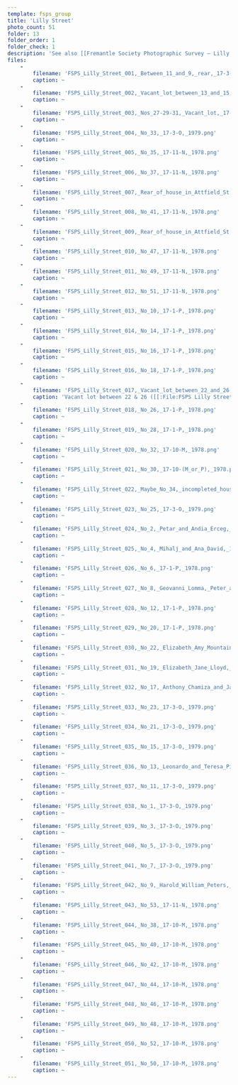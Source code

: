 ```yaml
---
template: fsps_group
title: 'Lilly Street'
photo_count: 51
folder: 13
folder_order: 1
folder_check: 1
description: 'See also [[Fremantle Society Photographic Survey — Lilly Street 2]].'
files:
    -
        filename: 'FSPS_Lilly_Street_001,_Between_11_and_9,_rear,_17-3-O,_1979.png'
        caption: ~
    -
        filename: 'FSPS_Lilly_Street_002,_Vacant_lot_between_13_and_15,_17-3-O,_1979.png'
        caption: ~
    -
        filename: 'FSPS_Lilly_Street_003,_Nos_27-29-31,_Vacant_lot,_17-3-O,_1979.png'
        caption: ~
    -
        filename: 'FSPS_Lilly_Street_004,_No_33,_17-3-O,_1979.png'
        caption: ~
    -
        filename: 'FSPS_Lilly_Street_005,_No_35,_17-11-N,_1978.png'
        caption: ~
    -
        filename: 'FSPS_Lilly_Street_006,_No_37,_17-11-N,_1978.png'
        caption: ~
    -
        filename: 'FSPS_Lilly_Street_007,_Rear_of_house_in_Attfield_St,_17-11-N,_1978.png'
        caption: ~
    -
        filename: 'FSPS_Lilly_Street_008,_No_41,_17-11-N,_1978.png'
        caption: ~
    -
        filename: 'FSPS_Lilly_Street_009,_Rear_of_house_in_Attfield_St,_17-11-N,_1978.png'
        caption: ~
    -
        filename: 'FSPS_Lilly_Street_010,_No_47,_17-11-N,_1978.png'
        caption: ~
    -
        filename: 'FSPS_Lilly_Street_011,_No_49,_17-11-N,_1978.png'
        caption: ~
    -
        filename: 'FSPS_Lilly_Street_012,_No_51,_17-11-N,_1978.png'
        caption: ~
    -
        filename: 'FSPS_Lilly_Street_013,_No_10,_17-1-P,_1978.png'
        caption: ~
    -
        filename: 'FSPS_Lilly_Street_014,_No_14,_17-1-P,_1978.png'
        caption: ~
    -
        filename: 'FSPS_Lilly_Street_015,_No_16,_17-1-P,_1978.png'
        caption: ~
    -
        filename: 'FSPS_Lilly_Street_016,_No_18,_17-1-P,_1978.png'
        caption: ~
    -
        filename: 'FSPS_Lilly_Street_017,_Vacant_lot_between_22_and_26,_17-1-P,_1978.png'
        caption: 'Vacant lot between 22 & 26 ([[:File:FSPS Lilly Street 017, Vacant lot between 22 and 26, 17-1-P, 1978 (cropped).png|cropped]])'
    -
        filename: 'FSPS_Lilly_Street_018,_No_26,_17-1-P,_1978.png'
        caption: ~
    -
        filename: 'FSPS_Lilly_Street_019,_No_28,_17-1-P,_1978.png'
        caption: ~
    -
        filename: 'FSPS_Lilly_Street_020,_No_32,_17-10-M,_1978.png'
        caption: ~
    -
        filename: 'FSPS_Lilly_Street_021,_No_30,_17-10-(M_or_P),_1978.png'
        caption: ~
    -
        filename: 'FSPS_Lilly_Street_022,_Maybe_No_34,_incompleted_house,_17-10-M,_1978.png'
        caption: ~
    -
        filename: 'FSPS_Lilly_Street_023,_No_25,_17-3-O,_1979.png'
        caption: ~
    -
        filename: 'FSPS_Lilly_Street_024,_No_2,_Petar_and_Andia_Erceg,_17-1-P,_1978.png'
        caption: ~
    -
        filename: 'FSPS_Lilly_Street_025,_No_4,_Mihalj_and_Ana_David,_17-1-P,_1978.png'
        caption: ~
    -
        filename: 'FSPS_Lilly_Street_026,_No_6,_17-1-P,_1978.png'
        caption: ~
    -
        filename: 'FSPS_Lilly_Street_027,_No_8,_Geovanni_Lomma,_Peter_and_Elizabeth_West,_17-1-P,_1978.png'
        caption: ~
    -
        filename: 'FSPS_Lilly_Street_028,_No_12,_17-1-P,_1978.png'
        caption: ~
    -
        filename: 'FSPS_Lilly_Street_029,_No_20,_17-1-P,_1978.png'
        caption: ~
    -
        filename: 'FSPS_Lilly_Street_030,_No_22,_Elizabeth_Amy_Mountain,_17-1-P,_1978.png'
        caption: ~
    -
        filename: 'FSPS_Lilly_Street_031,_No_19,_Elizabeth_Jane_Lloyd,_17-3-O,_1979.png'
        caption: ~
    -
        filename: 'FSPS_Lilly_Street_032,_No_17,_Anthony_Chamiza_and_Jannine_Mansell,_17-3-O,_1979.png'
        caption: ~
    -
        filename: 'FSPS_Lilly_Street_033,_No_23,_17-3-O,_1979.png'
        caption: ~
    -
        filename: 'FSPS_Lilly_Street_034,_No_21,_17-3-O,_1979.png'
        caption: ~
    -
        filename: 'FSPS_Lilly_Street_035,_No_15,_17-3-O,_1979.png'
        caption: ~
    -
        filename: 'FSPS_Lilly_Street_036,_No_13,_Leonardo_and_Teresa_Piromalli,_17-3-O,_1979.png'
        caption: ~
    -
        filename: 'FSPS_Lilly_Street_037,_No_11,_17-3-O,_1979.png'
        caption: ~
    -
        filename: 'FSPS_Lilly_Street_038,_No_1,_17-3-O,_1979.png'
        caption: ~
    -
        filename: 'FSPS_Lilly_Street_039,_No_3,_17-3-O,_1979.png'
        caption: ~
    -
        filename: 'FSPS_Lilly_Street_040,_No_5,_17-3-O,_1979.png'
        caption: ~
    -
        filename: 'FSPS_Lilly_Street_041,_No_7,_17-3-O,_1979.png'
        caption: ~
    -
        filename: 'FSPS_Lilly_Street_042,_No_9,_Harold_William_Peters,_17-3-O,_1979.png'
        caption: ~
    -
        filename: 'FSPS_Lilly_Street_043,_No_53,_17-11-N,_1978.png'
        caption: ~
    -
        filename: 'FSPS_Lilly_Street_044,_No_38,_17-10-M,_1978.png'
        caption: ~
    -
        filename: 'FSPS_Lilly_Street_045,_No_40,_17-10-M,_1978.png'
        caption: ~
    -
        filename: 'FSPS_Lilly_Street_046,_No_42,_17-10-M,_1978.png'
        caption: ~
    -
        filename: 'FSPS_Lilly_Street_047,_No_44,_17-10-M,_1978.png'
        caption: ~
    -
        filename: 'FSPS_Lilly_Street_048,_No_46,_17-10-M,_1978.png'
        caption: ~
    -
        filename: 'FSPS_Lilly_Street_049,_No_48,_17-10-M,_1978.png'
        caption: ~
    -
        filename: 'FSPS_Lilly_Street_050,_No_52,_17-10-M,_1978.png'
        caption: ~
    -
        filename: 'FSPS_Lilly_Street_051,_No_50,_17-10-M,_1978.png'
        caption: ~
---
```

